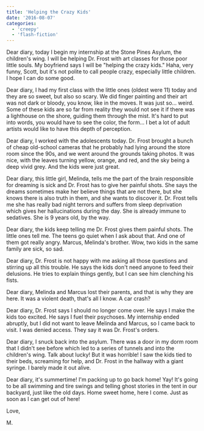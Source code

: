 ```yaml
---
title: 'Helping the Crazy Kids'
date: '2016-08-07'
categories:
  - 'creepy'
  - 'flash-fiction'
---
```


Dear diary, today I begin my internship at the Stone Pines Asylum, the
children's wing. I will be helping Dr. Frost with art classes for those poor
little souls. My boyfriend says I will be "helping the crazy kids." Haha, very
funny, Scott, but it's not polite to call people crazy, especially little
children. I hope I can do some good.

<!-- truncate -->


Dear diary, I had my first class with the little ones (oldest were 11) today and
they are so sweet, but also so scary. We did finger painting and their art was
not dark or bloody, you know, like in the moves. It was just so... weird. Some
of these kids are so far from reality they would not see it if there was a
lighthouse on the shore, guiding them through the mist. It's hard to put into
words, you would have to see the color, the form... I bet a lot of adult artists
would like to have this depth of perception.

Dear diary, I worked with the adolescents today. Dr. Frost brought a bunch of
cheap old-school cameras that he probably had lying around the store room since
the 90s, and we went around the grounds taking photos. It was nice, with the
leaves turning yellow, orange, and red, and the sky being a deep vivid grey. And
the kids were just great.

Dear diary, this little girl, Melinda, tells me the part of the brain
responsible for dreaming is sick and Dr. Frost has to give her painful shots.
She says the dreams sometimes make her believe things that are not there, but
she knows there is also truth in them, and she wants to discover it. Dr. Frost
tells me she has really bad night terrors and suffers from sleep deprivation
which gives her hallucinations during the day. She is already immune to
sedatives. She is 9 years old, by the way.

Dear diary, the kids keep telling me Dr. Frost gives them painful shots. The
little ones tell me. The teens go quiet when I ask about that. And one of them
got really angry. Marcus, Melinda's brother. Wow, two kids in the same family
are sick, so sad.

Dear diary, Dr. Frost is not happy with me asking all those questions and
stirring up all this trouble. He says the kids don't need anyone to feed their
delusions. He tries to explain things gently, but I can see him clenching his
fists.

Dear diary, Melinda and Marcus lost their parents, and that is why they are
here. It was a violent death, that's all I know. A car crash?

Dear diary, Dr. Frost says I should no longer come over. He says I make the kids
too excited. He says I fuel their psychoses. My internship ended abruptly, but I
did not want to leave Melinda and Marcus, so I came back to visit. I was denied
access. They say it was Dr. Frost's orders.

Dear diary, I snuck back into the asylum. There was a door in my dorm room that
I didn't see before which led to a series of tunnels and into the children's
wing. Talk about lucky! But it was horrible! I saw the kids tied to their beds,
screaming for help, and Dr. Frost in the hallway with a giant syringe. I barely
made it out alive.

Dear diary, it's summertime! I'm packing up to go back home! Yay! It's going to
be all swimming and tire swings and telling ghost stories in the tent in our
backyard, just like the old days. Home sweet home, here I come. Just as soon as
I can get out of here!

Love,

M.
